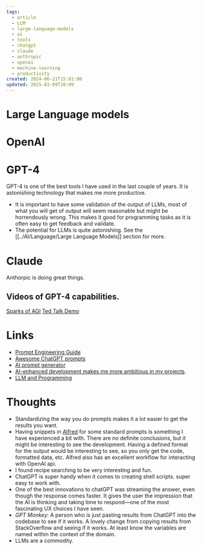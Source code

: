 ```yaml
---
tags:
  - article
  - LLM
  - large-language-models
  - ai
  - tools
  - chatgpt
  - claude
  - anthropic
  - openai
  - machine-learning
  - productivity
created: 2024-06-21T15:01:00
updated: 2025-03-09T10:09
---
```

# Large Language models

# OpenAI

# GPT-4
GPT-4 is one of the best tools I have used in the last couple of years. It is astonishing technology that makes me more productive. 

- It is important to have some validation of the output of LLMs, most of what you will get of output will seem reasonable but might be horrendously wrong. This makes it good for programming tasks as it is often easy to get feedback and validate. 
- The potential for LLMs is quite astonishing. See the [[../AI/Language/Large Language Models]] section for more. 

# Claude
Anthorpic is doing great things.

## Videos of GPT-4 capabilities. 
[Sparks of AGI](https://youtu.be/qbIk7-JPB2c)
[Ted Talk Demo](https://youtu.be/C_78DM8fG6E)

# Links
- [Prompt Engineering Guide](https://github.com/dair-ai/Prompt-Engineering-Guide)
- [Awesome ChatGPT prompts](https://github.com/f/awesome-chatgpt-prompts)
- [AI prompt generator](https://github.com/f/awesome-chatgpt-prompts)
- [AI-enhanced development makes me more ambitious in my projects](https://simonwillison.net/2023/Mar/27/ai-enhanced-development/).
- [LLM and Programming](http://antirez.com/news/140)

# Thoughts 
- Standardizing the way you do prompts makes it a lot easier to get the results you want.
- Having snippets in [Alfred](../Mac/Alfred.md) for some standard prompts is something I have experienced a bit with. There are no definite conclusions, but it might be interesting to see the development. Having a defined format for the output would be interesting to see, so you only get the code, formatted data, etc.  Alfred also has an excellent workflow for interacting with OpenAI api. 
- I found recipe searching to be very interesting and fun. 
- ChatGPT is super handy when it comes to creating shell scripts. super easy to work with.  
- One of the best innovations to chatGPT was streaming the answer, even though the response comes faster. It gives the user the impression that the AI is thinking and taking time to respond—one of the most fascinating UX choices I have seen. 
- *GPT Monkey*: A person who is just pasting results from ChatGPT into the codebase to see if it works. A lovely change from copying results from StackOverflow and seeing if it works. At least know the variables are named within the context of the domain. 
- LLMs are a commodity. 



